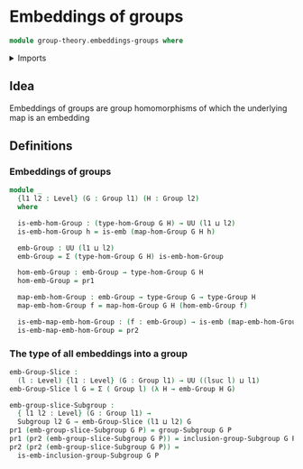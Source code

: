 # Embeddings of groups

```agda
module group-theory.embeddings-groups where
```

<details><summary>Imports</summary>

```agda
open import foundation.dependent-pair-types
open import foundation.embeddings
open import foundation.universe-levels

open import group-theory.groups
open import group-theory.homomorphisms-groups
open import group-theory.subgroups
```

</details>

## Idea

Embeddings of groups are group homomorphisms of which the underlying map is an
embedding

## Definitions

### Embeddings of groups

```agda
module _
  {l1 l2 : Level} (G : Group l1) (H : Group l2)
  where

  is-emb-hom-Group : (type-hom-Group G H) → UU (l1 ⊔ l2)
  is-emb-hom-Group h = is-emb (map-hom-Group G H h)

  emb-Group : UU (l1 ⊔ l2)
  emb-Group = Σ (type-hom-Group G H) is-emb-hom-Group

  hom-emb-Group : emb-Group → type-hom-Group G H
  hom-emb-Group = pr1

  map-emb-hom-Group : emb-Group → type-Group G → type-Group H
  map-emb-hom-Group f = map-hom-Group G H (hom-emb-Group f)

  is-emb-map-emb-hom-Group : (f : emb-Group) → is-emb (map-emb-hom-Group f)
  is-emb-map-emb-hom-Group = pr2
```

### The type of all embeddings into a group

```agda
emb-Group-Slice :
  (l : Level) {l1 : Level} (G : Group l1) → UU ((lsuc l) ⊔ l1)
emb-Group-Slice l G = Σ ( Group l) (λ H → emb-Group H G)

emb-group-slice-Subgroup :
  { l1 l2 : Level} (G : Group l1) →
  Subgroup l2 G → emb-Group-Slice (l1 ⊔ l2) G
pr1 (emb-group-slice-Subgroup G P) = group-Subgroup G P
pr1 (pr2 (emb-group-slice-Subgroup G P)) = inclusion-group-Subgroup G P
pr2 (pr2 (emb-group-slice-Subgroup G P)) =
  is-emb-inclusion-group-Subgroup G P
```
